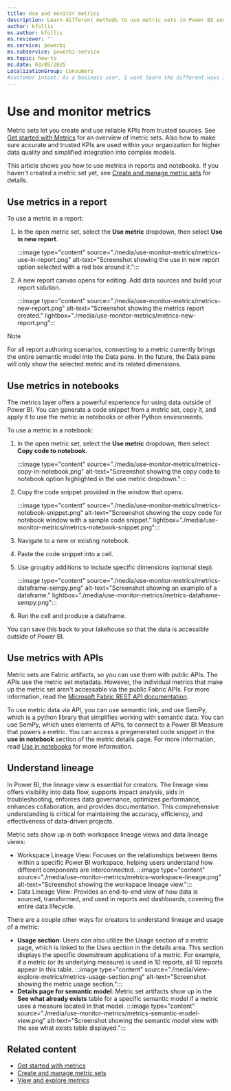 ```yaml
---
title: Use and monitor metrics
description: Learn different methods to use metric sets in Power BI and how to ensure collaborators use accurate and trusted KPIs within your organization.
author: kfollis
ms.author: kfollis
ms.reviewer: ''
ms.service: powerbi
ms.subservice: powerbi-service
ms.topic: how-to
ms.date: 03/05/2025
LocalizationGroup: Consumers
#customer intent: As a business user, I want learn the different ways I can use metrics and how to monitor them.
---
```


# Use and monitor metrics

Metric sets let you create and use reliable KPIs from trusted sources. See [Get started with Metrics](./get-started-metrics.md) for an overview of metric sets.
Also how to make sure accurate and trusted KPIs are used within your organization for higher data quality and simplified integration into complex models.

This article shows you how to use metrics in reports and notebooks. If you haven't created a metric set yet, see [Create and manage metric sets](create-metric-sets.md) for details.

## Use metrics in a report

To use a metric in a report:

1. In the open metric set, select the **Use metric** dropdown, then select **Use in new report**.

   :::image type="content" source="./media/use-monitor-metrics/metrics-use-in-report.png" alt-text="Screenshot showing the use in new report option selected with a red box around it.":::

1. A new report canvas opens for editing. Add data sources and build your report solution.

    :::image type="content" source="./media/use-monitor-metrics/metrics-new-report.png" alt-text="Screenshot showing the metrics report created." lightbox="./media/use-monitor-metrics/metrics-new-report.png":::

> [!NOTE]
> For all report authoring scenarios, connecting to a metric currently brings the entire semantic model into the Data pane. In the future, the Data pane will only show the selected metric and its related dimensions.

## Use metrics in notebooks

The metrics layer offers a powerful experience for using data outside of Power BI. You can generate a code snippet from a metric set, copy it, and apply it to use the metric in notebooks or other Python environments.

To use a metric in a notebook:

1. In the open metric set, select the **Use metric** dropdown, then select **Copy code to notebook**.

   :::image type="content" source="./media/use-monitor-metrics/metrics-copy-in-notebook.png" alt-text="Screenshot showing the copy code to notebook option highlighted in the use metric dropdown.":::

1. Copy the code snippet provided in the window that opens.

   :::image type="content" source="./media/use-monitor-metrics/metrics-notebook-snippet.png" alt-text="Screenshot showing the copy code for notebook window with a sample code snippet." lightbox="./media/use-monitor-metrics/metrics-notebook-snippet.png":::

1. Navigate to a new or existing notebook.
1. Paste the code snippet into a cell.
1. Use groupby additions to include specific dimensions (optional step).

    :::image type="content" source="./media/use-monitor-metrics/metrics-dataframe-sempy.png" alt-text="Screenshot showing an example of a dataframe." lightbox="./media/use-monitor-metrics/metrics-dataframe-sempy.png":::

1. Run the cell and produce a dataframe.

You can save this back to your lakehouse so that the data is accessible outside of Power BI.

## Use metrics with APIs

Metric sets are Fabric artifacts, so you can use them with public APIs. The APIs use the metric set metadata. However, the individual metrics that make up the metric set aren't accessable via the public Fabric APIs. For more information, read the [Microsoft Fabric REST API documentation](/rest/api/fabric/articles/).

To use metric data via API, you can use semantic link, and use SemPy, which is a python library that simplifies working with semantic data. You can use SemPy, which uses elements of APIs, to connect to a Power BI Measure that powers a metric. You can access a pregenerated code snippet in the **use in notebook** section of the metric details page. For more information, read [Use in notebooks](#use-in-notebooks) for more information.

## Understand lineage

In Power BI, the lineage view is essential for creators. The lineage view offers visibility into data flow, supports impact analysis, aids in troubleshooting, enforces data governance, optimizes performance, enhances collaboration, and provides documentation. This comprehensive understanding is critical for maintaining the accuracy, efficiency, and effectiveness of data-driven projects.

Metric sets show up in both workspace lineage views and data lineage views:

- Workspace Lineage View: Focuses on the relationships between items within a specific Power BI workspace, helping users understand how different components are interconnected.
     :::image type="content" source="./media/use-monitor-metrics/metrics-workspace-lineage.png" alt-text="Screenshot showing the workspace lineage view.":::
- Data Lineage View: Provides an end-to-end view of how data is sourced, transformed, and used in reports and dashboards, covering the entire data lifecycle.

There are a couple other ways for creators to understand lineage and usage of a metric:  

- **Usage section**: Users can also utilize the Usage section of a metric page, which is linked to the Uses section in the details area. This section displays the specific downstream applications of a metric. For example, if a metric (or its underlying measure) is used in 10 reports, all 10 reports appear in this table.
    :::image type="content" source="./media/view-explore-metrics/metrics-usage-section.png" alt-text="Screenshot showing the metric usage section.":::
- **Details page for semantic model**: Metric set artifacts show up in the **See what already exists** table for a specific semantic model if a metric uses a measure located in that model.
   :::image type="content" source="./media/use-monitor-metrics/metrics-semantic-model-view.png" alt-text="Screenshot showing the semantic model view with the see what exists table displayed.":::

## Related content

- [Get started with metrics](create-metric-sets.md)
- [Create and manage metric sets](create-metric-sets.md)
- [View and explore metrics](view-explore-metrics.md)
